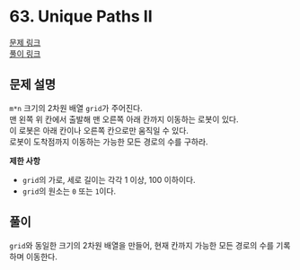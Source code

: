 # 63. Unique Paths II
[문제 링크](https://leetcode.com/problems/unique-paths-ii/ )  
[풀이 링크](LC63.java )  

## 문제 설명
`m*n` 크기의 2차원 배열 `grid`가 주어진다.  
맨 왼쪽 위 칸에서 출발해 맨 오른쪽 아래 칸까지 이동하는 로봇이 있다.  
이 로봇은 아래 칸이나 오른쪽 칸으로만 움직일 수 있다.  
로봇이 도착점까지 이동하는 가능한 모든 경로의 수를 구하라.  

**제한 사항**  
* `grid`의 가로, 세로 길이는 각각 1 이상, 100 이하이다.  
* `grid`의 원소는 `0` 또는 `1`이다.  

## 풀이
`grid`와 동일한 크기의 2차원 배열을 만들어, 현재 칸까지 가능한 모든 경로의 수를 기록하며 이동한다.  
